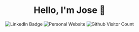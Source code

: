 <h1 align='center'> Hello, I'm Jose 🤙</h1>

<p align='center'>
  <a style='text-decoration: none;' href="linkedin.com/in/jose-izarra">
    <img alt='LinkedIn Badge' src='https://img.shields.io/badge/-Jose_Izarra-blue?style=for-the-badge&color=%23009286&logo=Linkedin&logoColor=white&link=linkedin.com/in/jose-izarra'/>
  </a>
  <a style='text-decoration: none;' href='https://joseizarra.com/'>
    <img alt='Personal Website' src='https://img.shields.io/badge/-joseizarra.com-blue?logo=react&logoColor=white&style=for-the-badge&color=%23009286&link=https%3A%2F%2Fjoseizarra.com%2F'/>
  </a>
  <img alt='Github Visitor Count' src='https://komarev.com/ghpvc/?username=jose-izarra&color=009286&style=for-the-badge'/>
</p>





